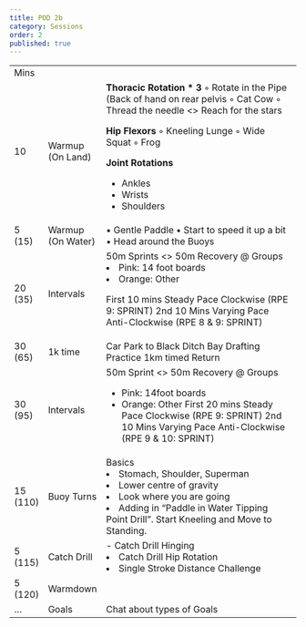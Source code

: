 ```yaml
---
title: POD 2b
category: Sessions
order: 2
published: true
---
```





<table id="ec26790a-b16d-4753-a47f-1fbf627d98b7" class="simple-table"><tbody><tr id="672adc95-a37a-4c2a-841f-7f87b7518dda"><td id="::ap" class="">Mins</td><td id="M&lt;y?" class=""></td><td id="JpaK" class="" style="width:420.3636169433594px"></td></tr><tr id="5d4efc9c-5e79-4c0f-a3fd-2619e268a589"><td id="::ap" class="">10</td><td id="M&lt;y?" class="">Warmup (On Land)</td><td id="JpaK" class="" style="width:420.3636169433594px"><strong>Thoracic Rotation * 3</strong>
    ◦ Rotate in the Pipe (Back of hand on rear pelvis  
    ◦ Cat Cow  
    ◦ Thread the needle &lt;&gt; Reach for the stars  

<strong>Hip Flexors</strong>
    ◦ Kneeling Lunge
    ◦ Wide Squat
    ◦ Frog

<strong>Joint Rotations</strong>
- Ankles
- Wrists
- Shoulders</td></tr><tr id="ac0d080f-9c30-4342-95ff-41622ef57216"><td id="::ap" class="">5 (15)</td><td id="M&lt;y?" class="">Warmup (On Water) </td><td id="JpaK" class="" style="width:420.3636169433594px">• Gentle Paddle
• Start to speed it up a bit
• Head around the Buoys</td></tr><tr id="5400048c-4f69-4fc6-b297-87ae05047c36"><td id="::ap" class="">20 (35)</td><td id="M&lt;y?" class="">Intervals</td><td id="JpaK" class="" style="width:420.3636169433594px">50m Sprints  &lt;&gt; 50m Recovery
@ Groups 
- Pink: 14 foot boards
- Orange: Other

First 10 mins Steady  Pace Clockwise (RPE 9: SPRINT)
2nd 10 Mins Varying Pace Anti-Clockwise (RPE 8 &amp; 9: SPRINT)</td></tr><tr id="d54ebc78-cde6-4358-bc2f-6028b8cd568b"><td id="::ap" class="">30 (65)</td><td id="M&lt;y?" class="">1k time</td><td id="JpaK" class="" style="width:420.3636169433594px">Car Park to Black Ditch Bay Drafting Practice
1km  timed Return</td></tr><tr id="bb52150f-383a-415b-ab2b-39253963b1e9"><td id="::ap" class="">30 (95)</td><td id="M&lt;y?" class="">Intervals</td><td id="JpaK" class="" style="width:420.3636169433594px">50m Sprint  &lt;&gt; 50m Recovery
@ Groups 
- Pink: 14foot boards
- Orange: Other
First 20 mins Steady  Pace Clockwise (RPE 9: SPRINT)
2nd 10 Mins Varying Pace Anti-Clockwise (RPE 9 &amp; 10: SPRINT)</td></tr><tr id="f52a56fb-4ae2-4363-a84d-b0d776a55054"><td id="::ap" class="">15 (110)</td><td id="M&lt;y?" class="">Buoy Turns</td><td id="JpaK" class="" style="width:420.3636169433594px">Basics
- Stomach, Shoulder, Superman
- Lower centre of gravity
- Look where you are going
- Adding in “Paddle in Water Tipping Point Drill”. 
   Start Kneeling and Move to Standing.</td></tr><tr id="901d6d75-208c-49a0-9e5e-feace668513e"><td id="::ap" class="">5 (115)</td><td id="M&lt;y?" class="">Catch Drill</td><td id="JpaK" class="" style="width:420.3636169433594px">- Catch Drill Hinging
- Catch Drill Hip Rotation
- Single Stroke Distance Challenge</td></tr><tr id="620dcdd7-7fb1-4385-8411-3e99ae4417b1"><td id="::ap" class="">5 (120)</td><td id="M&lt;y?" class="">Warmdown</td><td id="JpaK" class="" style="width:420.3636169433594px"></td></tr><tr id="9b7ab8e1-af39-4378-9143-a89061514117"><td id="::ap" class="">…</td><td id="M&lt;y?" class="">Goals</td><td id="JpaK" class="" style="width:420.3636169433594px">Chat about types of Goals</td></tr></tbody></table>